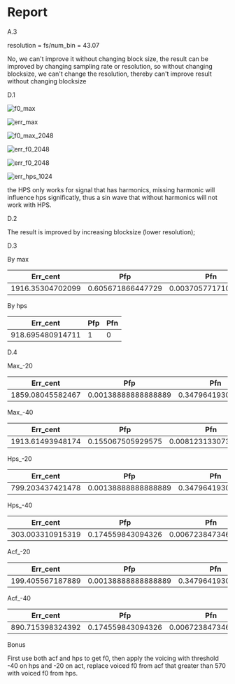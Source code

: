 # Report

A.3

resolution = fs/num_bin = 43.07

No, we can't improve it without changing block size, the result can be improved by changing sampling rate or resolution, so without changing blocksize, we can't change the resolution, thereby can't improve result without changing blocksize

D.1

![f0_max](/Users/zhaoyan/workstuff/Matlab_workspace/6201_MIR/HW3/f0_max.jpg)

![err_max](/Users/zhaoyan/workstuff/Matlab_workspace/6201_MIR/HW3/err_max.jpg)

![f0_max_2048](/Users/zhaoyan/workstuff/Matlab_workspace/6201_MIR/HW3/f0_max_2048.jpg)

![err_f0_2048](/Users/zhaoyan/workstuff/Matlab_workspace/6201_MIR/HW3/err_f0_2048.jpg)

![err_f0_2048](/Users/zhaoyan/workstuff/Matlab_workspace/6201_MIR/HW3/f0_hps_1024.jpg)

![err_hps_1024](/Users/zhaoyan/workstuff/Matlab_workspace/6201_MIR/HW3/err_hps_1024.jpg)

the HPS only works for signal that has harmonics, missing harmonic will influence hps significatly, thus a sin wave that without harmonics will not work with HPS.

D.2

The result is improved by increasing blocksize (lower resolution);

D.3

By max

| Err_cent         | Pfp               | Pfn                 |
| ---------------- | ----------------- | ------------------- |
| 1916.35304702099 | 0.605671866447729 | 0.00370577171054318 |

By hps

| Err_cent         | Pfp  | Pfn  |
| ---------------- | ---- | ---- |
| 918.695480914711 | 1    | 0    |

D.4

Max_-20

| Err_cent         | Pfp                 | Pfn               |
| ---------------- | ------------------- | ----------------- |
| 1859.08045582467 | 0.00138888888888889 | 0.347964193088821 |

Max_-40

| Err_cent         | Pfp               | Pfn                 |
| ---------------- | ----------------- | ------------------- |
| 1913.61493948174 | 0.155067505929575 | 0.00812313307335579 |

Hps_-20

| Err_cent         | Pfp                 | Pfn               |
| ---------------- | ------------------- | ----------------- |
| 799.203437421478 | 0.00138888888888889 | 0.347964193088821 |

Hps_-40

| Err_cent         | Pfp               | Pfn                 |
| ---------------- | ----------------- | ------------------- |
| 303.003310915319 | 0.174559843094326 | 0.00672384734682049 |

Acf_-20

| Err_cent         | Pfp                 | Pfn               |
| ---------------- | ------------------- | ----------------- |
| 199.405567187889 | 0.00138888888888889 | 0.347964193088821 |

Acf_-40

| Err_cent         | Pfp               | Pfn                 |
| ---------------- | ----------------- | ------------------- |
| 890.715398324392 | 0.174559843094326 | 0.00672384734682049 |



Bonus

First use both acf and hps to get f0, then apply the voicing with threshold -40 on hps and -20 on act, replace voiced f0 from acf that greater than 570 with voiced f0 from hps.